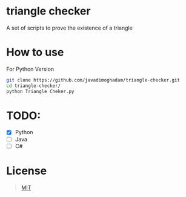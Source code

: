 # triangle checker
A set of scripts to prove the existence of a triangle

# How to use
For Python Version
```bash
git clone https://github.com/javadimoghadam/triangle-checker.git
cd triangle-checker/
python Triangle Cheker.py
```

# TODO:
- [x] Python
- [ ] Java
- [ ] C#

# License
> [MIT](https://opensource.org/licenses/MIT/)
